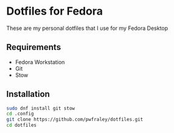 # Dotfiles for Fedora

These are my personal dotfiles that I use for my Fedora Desktop

## Requirements

- Fedora Workstation
- Git
- Stow

## Installation

```sh
sudo dnf install git stow
cd .config
git clone https://github.com/pwfraley/dotfiles.git
cd dotfiles

```
